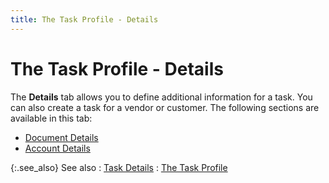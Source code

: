 ```yaml
---
title: The Task Profile - Details
---
```


# The Task Profile - Details


The **Details** tab allows you to  define additional information for a task. You can also create a task for  a vendor or customer. The following sections are available in this tab:

- [Document  Details]({{site.cm_baseurl}}/misc/the_task_profile_-_details_tab_-_document_details_section.html)
- [Account  Details]({{site.cm_baseurl}}/misc/the_task_profile_-_details_tab_-_account_details_section.html)



{:.see_also}
See also
: [Task Details]({{site.cm_baseurl}}/tasks/task-details/task_details.html)
: [The Task Profile]({{site.cm_baseurl}}/tasks/create-a-task/the-task-profile/the_task_profile_steps.html)
